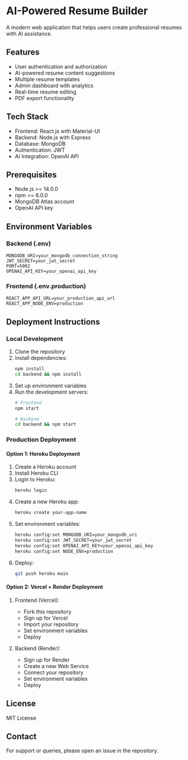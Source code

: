 # AI-Powered Resume Builder

A modern web application that helps users create professional resumes with AI assistance.

## Features

- User authentication and authorization
- AI-powered resume content suggestions
- Multiple resume templates
- Admin dashboard with analytics
- Real-time resume editing
- PDF export functionality

## Tech Stack

- Frontend: React.js with Material-UI
- Backend: Node.js with Express
- Database: MongoDB
- Authentication: JWT
- AI Integration: OpenAI API

## Prerequisites

- Node.js >= 14.0.0
- npm >= 6.0.0
- MongoDB Atlas account
- OpenAI API key

## Environment Variables

### Backend (.env)
```
MONGODB_URI=your_mongodb_connection_string
JWT_SECRET=your_jwt_secret
PORT=5002
OPENAI_API_KEY=your_openai_api_key
```

### Frontend (.env.production)
```
REACT_APP_API_URL=your_production_api_url
REACT_APP_NODE_ENV=production
```

## Deployment Instructions

### Local Development
1. Clone the repository
2. Install dependencies:
   ```bash
   npm install
   cd backend && npm install
   ```
3. Set up environment variables
4. Run the development servers:
   ```bash
   # Frontend
   npm start
   
   # Backend
   cd backend && npm start
   ```

### Production Deployment

#### Option 1: Heroku Deployment
1. Create a Heroku account
2. Install Heroku CLI
3. Login to Heroku:
   ```bash
   heroku login
   ```
4. Create a new Heroku app:
   ```bash
   heroku create your-app-name
   ```
5. Set environment variables:
   ```bash
   heroku config:set MONGODB_URI=your_mongodb_uri
   heroku config:set JWT_SECRET=your_jwt_secret
   heroku config:set OPENAI_API_KEY=your_openai_api_key
   heroku config:set NODE_ENV=production
   ```
6. Deploy:
   ```bash
   git push heroku main
   ```

#### Option 2: Vercel + Render Deployment
1. Frontend (Vercel):
   - Fork this repository
   - Sign up for Vercel
   - Import your repository
   - Set environment variables
   - Deploy

2. Backend (Render):
   - Sign up for Render
   - Create a new Web Service
   - Connect your repository
   - Set environment variables
   - Deploy

## License

MIT License

## Contact

For support or queries, please open an issue in the repository.
